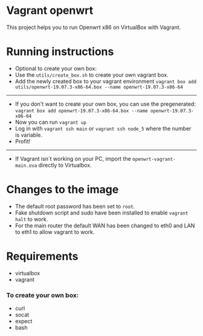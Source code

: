 # Vagrant openwrt

This project helps you to run Openwrt x86 on VirtualBox with Vagrant. 

# Running instructions

* Optional to create your own box:
* Use the `utils/create_box.sh` to create your own vagrant box.
* Add the newly created box to your vagrant environment `vagrant box add utils/openwrt-19.07.3-x86-64.box --name openwrt-19.07.3-x86-64`
---

* If you don't want to create your own box, you can use the pregenerated: `vagrant box add openwrt-19.07.3-x86-64.box --name openwrt-19.07.3-x86-64`
* Now you can run `vagrant up`
* Log in with `vagrant ssh main` or `vagrant ssh node_5` where the number is variable.
* Profit!
---

* If Vagrant isn´t working on your PC, import the `openwrt-vagrant-main.ova` directly to Virtualbox.

# Changes to the image

* The default root password has been set to `root`.
* Fake shutdown script and sudo have been installed to enable `vagrant halt` to work.
* For the main router the default WAN has been changed to eth0 and LAN to eth1 to allow vagrant to work.

# Requirements

* virtualbox
* vagrant

### To create your own box:

* curl
* socat
* expect
* bash

